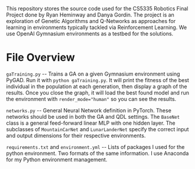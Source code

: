 This repository stores the source code used for the CS5335 Robotics Final Project done by Ryan Heminway and Danya Gordin. The project is an exploration of Genetic Algorithms and Q-Networks as approaches for learning in environments typically tackled via Reinforcement Learning. We use OpenAI Gymnasium environments as a testbed for the solutions.

# File Overview

`gaTraining.py` -- Trains a GA on a given Gymnasium environment using PyGAD. Run it with `python gaTraining.py`. It will print the fitness of the best individual in the population at each generation, then display a graph of the results. Once you close the graph, it will load the best found model and run the environment with `render_mode="human"` so you can see the results.

`networks.py` -- General Neural Network definition in PyTorch. These networks should be used in both the GA and QDL settings. The `BaseNet` class is a general feed-forward linear MLP with one hidden layer. The subclasses of `MountainCarNet` and `LunarLanderNet` specify the correct input and output dimensions for their respective environments.

`requirements.txt` and `environment.yml` -- Lists of packages I used for the python environment. Two formats of the same information. I use Anaconda for my Python environment management. 